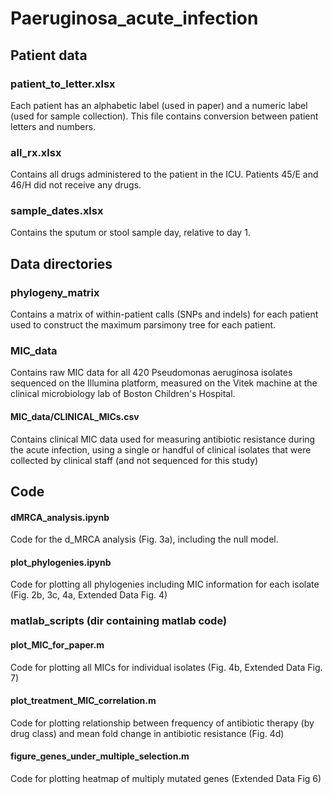 # Paeruginosa_acute_infection 

## Patient data
### patient_to_letter.xlsx
Each patient has an alphabetic label (used in paper) and a numeric label (used for sample collection). This file contains conversion between patient letters and numbers.

### all_rx.xlsx
Contains all drugs administered to the patient in the ICU. Patients 45/E and 46/H did not receive any drugs.

### sample_dates.xlsx
Contains the sputum or stool sample day, relative to day 1.

## Data directories
### phylogeny_matrix
Contains a matrix of within-patient calls (SNPs and indels) for each patient used to construct the maximum parsimony tree for each patient.

### MIC_data
Contains raw MIC data for all 420 Pseudomonas aeruginosa isolates sequenced on the Illumina platform, measured on the Vitek machine at the clinical microbiology lab of Boston Children's Hospital. 
#### MIC_data/CLINICAL_MICs.csv 
Contains clinical MIC data used for measuring antibiotic resistance during the acute infection, using a single or handful of clinical isolates that were collected by clinical staff (and not sequenced for this study)

## Code 
#### dMRCA_analysis.ipynb 
Code for the d_MRCA analysis (Fig. 3a), including the null model. 

#### plot_phylogenies.ipynb
Code for plotting all phylogenies including MIC information for each isolate (Fig. 2b, 3c, 4a, Extended Data Fig. 4)

### matlab_scripts (dir containing matlab code)
#### plot_MIC_for_paper.m 
Code for plotting all MICs for individual isolates (Fig. 4b, Extended Data Fig. 7)

#### plot_treatment_MIC_correlation.m 
Code for plotting relationship between frequency of antibiotic therapy (by drug class) and mean fold change in antibiotic resistance (Fig. 4d)

#### figure_genes_under_multiple_selection.m 
Code for plotting heatmap of multiply mutated genes (Extended Data Fig 6)
